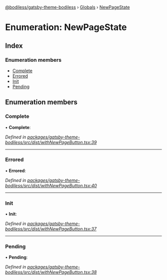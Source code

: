 [@bodiless/gatsby-theme-bodiless](../README.md) › [Globals](../globals.md) › [NewPageState](newpagestate.md)

# Enumeration: NewPageState

## Index

### Enumeration members

* [Complete](newpagestate.md#complete)
* [Errored](newpagestate.md#errored)
* [Init](newpagestate.md#init)
* [Pending](newpagestate.md#pending)

## Enumeration members

###  Complete

• **Complete**:

*Defined in [packages/gatsby-theme-bodiless/src/dist/withNewPageButton.tsx:39](https://github.com/johnsonandjohnson/Bodiless-JS/blob/388166c/packages/gatsby-theme-bodiless/src/dist/withNewPageButton.tsx#L39)*

___

###  Errored

• **Errored**:

*Defined in [packages/gatsby-theme-bodiless/src/dist/withNewPageButton.tsx:40](https://github.com/johnsonandjohnson/Bodiless-JS/blob/388166c/packages/gatsby-theme-bodiless/src/dist/withNewPageButton.tsx#L40)*

___

###  Init

• **Init**:

*Defined in [packages/gatsby-theme-bodiless/src/dist/withNewPageButton.tsx:37](https://github.com/johnsonandjohnson/Bodiless-JS/blob/388166c/packages/gatsby-theme-bodiless/src/dist/withNewPageButton.tsx#L37)*

___

###  Pending

• **Pending**:

*Defined in [packages/gatsby-theme-bodiless/src/dist/withNewPageButton.tsx:38](https://github.com/johnsonandjohnson/Bodiless-JS/blob/388166c/packages/gatsby-theme-bodiless/src/dist/withNewPageButton.tsx#L38)*
